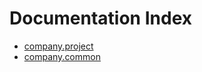 # Documentation Index

- [company.project](project/README.md)
- [company.common](common/README.md)

